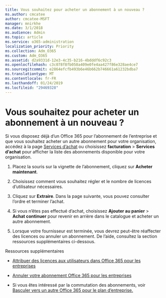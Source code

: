 ```yaml
---
title: Vous souhaitez pour acheter un abonnement à un nouveau ?
ms.author: cmcatee
author: cmcatee-MSFT
manager: mnirkhe
ms.date: 3/1/2018
ms.audience: Admin
ms.topic: article
ms.service: o365-administration
localization_priority: Priority
ms.collection: Adm_O365
ms.custom: Adm_O365
ms.assetid: d2a9331d-12e3-4c35-b216-4bdddf6c92c3
ms.openlocfilehash: c3c078f8fb058a409e0fe4aa427f86e328ae4ce7
ms.sourcegitcommit: e2864efcfb493b6e46b662b746661a61232bdba7
ms.translationtype: MT
ms.contentlocale: fr-FR
ms.lasthandoff: 01/24/2019
ms.locfileid: "29469328"
---
```

# <a name="looking-to-buy-a-new-subscription"></a>Vous souhaitez pour acheter un abonnement à un nouveau ?

Si vous disposez déjà d’un Office 365 pour l’abonnement de l’entreprise et que vous souhaitez acheter un autre abonnement pour votre organisation, accédez à la page [Services d’achat](https://go.microsoft.com/fwlink/p/?linkid=868433) ou choisissez **facturation** \> **Services d’achat** pour afficher la liste des abonnements disponible pour votre organisation. 
  
1. Placez la souris sur la vignette de l’abonnement, cliquez sur **Acheter maintenant**.
    
2. Choisissez comment vous souhaitez régler et le nombre de licences d’utilisateur nécessaires.
    
3. Cliquez sur **Extraire**. Dans la page suivante, vous pouvez consulter l’ordre et terminer l’achat.
    
4. Si vous n’êtes pas effectué d’achat, choisissez **Ajouter au panier** \> **Achat continuer** pour revenir en arrière dans le catalogue et acheter un autre abonnement. 
    
5. Lorsque votre fournisseur est terminée, vous devrez peut-être réaffecter des licences ou annuler un abonnement. De l’aide, consultez la section ressources supplémentaires ci-dessous.
    
 Ressources supplémentaires
  
- [Attribuer des licences aux utilisateurs dans Office 365 pour les entreprises](https://support.office.com/article/997596b5-4173-4627-b915-36abac6786dc)
    
- [Annuler votre abonnement Office 365 pour les entreprises](https://support.office.com/article/b1bc0bef-4608-4601-813a-cdd9f746709a)
    
- Si vous êtes intéressé par la commutation des abonnements, voir [Basculer vers un autre Office 365 pour le plan d’entreprise.](https://support.office.com/article/73318661-8f33-478b-bcc7-fb8d69dbb22a)
    

